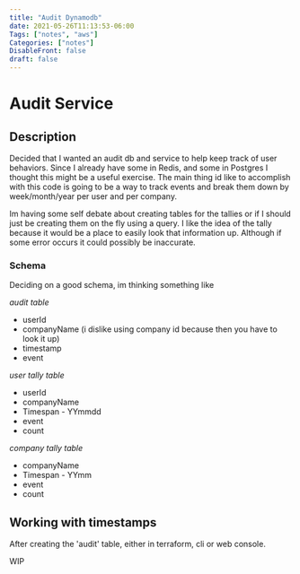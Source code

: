 ```yaml
---
title: "Audit Dynamodb"
date: 2021-05-26T11:13:53-06:00
Tags: ["notes", "aws"]
Categories: ["notes"]
DisableFront: false
draft: false
---
```


# Audit Service

## Description

Decided that I wanted an audit db and service to help keep track of user behaviors.
Since I already have some in Redis, and some in Postgres I thought this might be a useful exercise.
The main thing id like to accomplish with this code is going to be a way to track events and break
them down by week/month/year per user and per company. 

Im having some self debate about creating tables for the tallies or if I should just be creating
them on the fly using a query. I like the idea of the tally because it would be a place to easily
look that information up. Although if some error occurs it could possibly be inaccurate.

### Schema

Deciding on a good schema, im thinking something like

*audit table*
* userId
* companyName (i dislike using company id because then you have to look it up)
* timestamp
* event

*user tally table*
* userId
* companyName
* Timespan - YYmmdd
* event
* count

  
*company tally table*
* companyName
* Timespan - YYmm
* event
* count

## Working with timestamps

After creating the 'audit' table, either in terraform, cli or web console.

WIP